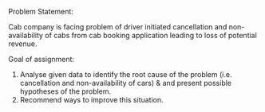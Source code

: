 Problem Statement:

Cab company is facing problem of driver initiated cancellation and non-availability of cabs from cab booking application leading to loss of potential revenue. 

Goal of assignment:

1. Analyse given data to identify the root cause of the problem (i.e. cancellation and non-availability of cars) & and present possible hypotheses of the problem.
2. Recommend ways to improve this situation.
